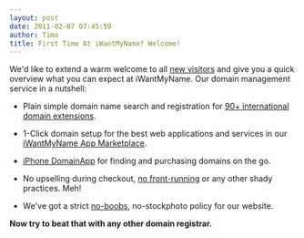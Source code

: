 ```yaml
---
layout: post
date: 2011-02-07 07:45:59
author: Timo
title: First Time At iWantMyName? Welcome!
---
```


We'd like to extend a warm welcome to all [new visitors](http://minimalmac.com/post/3164173464/simple-domain-name-registrar-iwantmyname-sponsor) and give you a quick overview what you can expect at iWantMyName.
Our domain management service in a nutshell:


*   Plain simple domain name search and registration for [90+ international domain extensions](https://iwantmyname.com/domains).

*   1-Click domain setup for the best web applications and services in our [iWantMyName App Marketplace](https://iwantmyname.com/services).

*   [iPhone DomainApp](https://iwantmyname.com/iphone) for finding and purchasing domains on the go.

*   No upselling during checkout, [no front-running](http://en.wikipedia.org/wiki/Domain_name_front_running) or any other shady practices. Meh!

*   We've got a strict [no-boobs](http://gomilfy.com), no-stockphoto policy for our website.

**Now try to beat that with any other domain registrar.**
